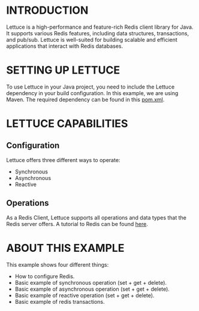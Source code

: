 # INTRODUCTION
Lettuce is a high-performance and feature-rich Redis client library for Java. It supports various Redis features, including data structures, transactions, and pub/sub. Lettuce is well-suited for building scalable and efficient applications that interact with Redis databases.

# SETTING UP LETTUCE
To use Lettuce in your Java project, you need to include the Lettuce dependency in your build configuration. In this example, we are using Maven. The required dependency can be found in this [pom.xml](https://github.com/ManuMyGit/CodingTutorials/blob/main/java/misc/lettuce/pom.xml).

# LETTUCE CAPABILITIES
## Configuration
Lettuce offers three different ways to operate:
- Synchronous
- Asynchronous
- Reactive

## Operations
As a Redis Client, Lettuce supports all operations and data types that the Redis server offers. A tutorial to Redis can be found [here](https://github.com/ManuMyGit/CodingTutorials/tree/main/database/nosql/keyvalue/redis). 

# ABOUT THIS EXAMPLE
This example shows four different things:
- How to configure Redis.
- Basic example of synchronous operation (set + get + delete).
- Basic example of asynchronous operation (set + get + delete).
- Basic example of reactive operation (set + get + delete).
- Basic example of redis transactions.